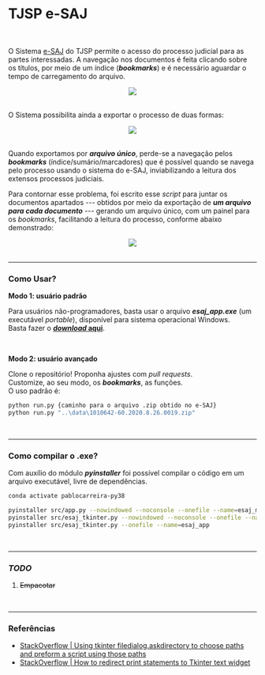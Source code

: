 # TJSP e-SAJ

<br>

O Sistema [e-SAJ](https://esaj.tjsp.jus.br/esaj/portal.do?servico=190090) do TJSP permite o acesso do processo judicial para as partes interessadas. A navegação nos documentos é feita clicando sobre os títulos, por meio de um índice (***bookmarks***) e é necessário aguardar o tempo de carregamento do arquivo.
<center><img src="https://i.imgur.com/FMBKHLg.png"></center>

<br>

O Sistema possibilita ainda a exportar o processo de duas formas:
<center><img src="https://i.imgur.com/dboJbpC.png"></center>

<br>

Quando exportamos por ***arquivo único***, perde-se a navegação pelos ***bookmarks*** (índice/sumário/marcadores) que é possível quando se navega pelo processo usando o sistema do e-SAJ, inviabilizando a leitura dos extensos processos judiciais.

Para contornar esse problema, foi escrito esse *script* para juntar os documentos apartados --- obtidos por meio da exportação de  ***um arquivo para cada documento*** --- gerando um arquivo único, com um painel para os *bookmarks*, facilitando a leitura do processo, conforme abaixo demonstrado:
<center><img src="https://i.imgur.com/9Yz6jdO.png"></center>

<br>

-----

### Como Usar?

**Modo 1: usuário padrão**

Para usuários não-programadores, basta usar o arquivo ***esaj_app.exe*** (um executável *portable*), disponível para sistema operacional Windows.
<br>Basta fazer o [***download* aqui**](https://github.com/gaemapiracicaba/sp_tjsp_esaj/releases/download/app/esaj_app.exe).


<br>

**Modo 2: usuário avançado**

Clone o repositório! Proponha ajustes com *pull requests*.
<br>Customize, ao seu modo, os ***bookmarks***, as funções.
<br>O uso padrão é:
```bash
python run.py {caminho para o arquivo .zip obtido no e-SAJ}
python run.py "..\data\1010642-60.2020.8.26.0019.zip"
```

<br>

-----

### Como compilar o .exe?

Com auxílio do módulo ***pyinstaller*** foi possível compilar o código em um arquivo executável, livre de dependências.

```bash
conda activate pablocarreira-py38

pyinstaller src/app.py --nowindowed --noconsole --onefile --name=esaj_merge_docs
pyinstaller src/esaj_tkinter.py --nowindowed --noconsole --onefile --name=esaj_app
pyinstaller src/esaj_tkinter.py --onefile --name=esaj_app
```

<br>

-----

### *TODO*

1. <strike>Empacotar</strike>

<br>

-----

### Referências
 
- [StackOverflow | Using tkinter filedialog.askdirectory to choose paths and preform a script using those paths](https://stackoverflow.com/questions/62593336/using-tkinter-filedialog-askdirectory-to-choose-paths-and-preform-a-script-using)
- [StackOverflow | How to redirect print statements to Tkinter text widget](https://stackoverflow.com/questions/12351786/how-to-redirect-print-statements-to-tkinter-text-widget)

